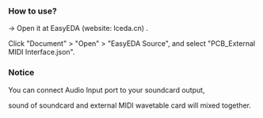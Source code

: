 




### How to use?

-> Open it at EasyEDA (website: lceda.cn) .

Click "Document" > "Open" > "EasyEDA Source", and select "PCB_External MIDI Interface.json".

### Notice

You can connect Audio Input port to your soundcard output,

sound of soundcard and external MIDI wavetable card will mixed together.
